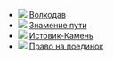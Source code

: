 * ![](/books/sf_heroic/Мария%20Васильевна%20Семенова/Волкодав.jpg) [Волкодав](/books/sf_heroic/Мария%20Васильевна%20Семенова/Волкодав)
* ![](/books/sf_heroic/Мария%20Васильевна%20Семенова/Знамение%20пути.jpg) [Знамение пути](/books/sf_heroic/Мария%20Васильевна%20Семенова/Знамение%20пути)
* ![](/books/sf_heroic/Мария%20Васильевна%20Семенова/Истовик-Камень.jpg) [Истовик-Камень](/books/sf_heroic/Мария%20Васильевна%20Семенова/Истовик-Камень)
* ![](/books/sf_heroic/Мария%20Васильевна%20Семенова/Право%20на%20поединок.jpg) [Право на поединок](/books/sf_heroic/Мария%20Васильевна%20Семенова/Право%20на%20поединок)